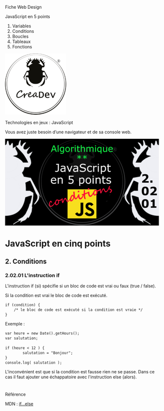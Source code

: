 Fiche Web Design

JavaScript en 5 points
1.  Variables
2.  Conditions
3.  Boucles
4.  Tableaux
5.  Fonctions

[![CreaDev](../images/logo-creadev-210207-R-200.png)](http://www.creadev.ninja/)

Technologies en jeux : JavaScript

Vous avez juste besoin d’une navigateur et de sa console web.

[![Le modulo en JavaScript](../images/JS-en-5-pts-02-02-01_if.png)](https://www.youtube.com/watch?v=Dsx45fduP64)

# JavaScript en cinq points
## 2. Conditions
### 2.02.01 L'instruction if

L'instruction if (si) spécifie si un bloc de code est vrai ou faux (true / false). 

Si la condition est vrai le bloc de code est exécuté.

    if (condition) {  
		/* le bloc de code est exécuté si la condition est vraie */
	}

Exemple : 

    var heure = new Date().getHours(); 
    var salutation;

    if (heure < 12 ) {
            salutation = "Bonjour";
    }
    console.log( salutation );

L'inconvénient est que si la condition est fausse rien ne se passe. Dans ce cas il faut ajouter une échappatoire avec l'instruction else (alors).



#
Référence

MDN : [if...else](https://developer.mozilla.org/fr/docs/Web/JavaScript/Reference/Statements/if...else)
